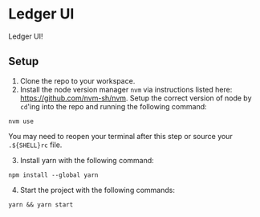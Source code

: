 # Ledger UI
Ledger UI!

## Setup
1. Clone the repo to your workspace.
2. Install the node version manager `nvm` via instructions listed here: https://github.com/nvm-sh/nvm. Setup the correct version of node by `cd`'ing into the repo and running the following command:
```
nvm use
```
You may need to reopen your terminal after this step or source your `.${SHELL}rc` file.

3. Install yarn with the following command:
```
npm install --global yarn
```
4. Start the project with the following commands:
```
yarn && yarn start
```